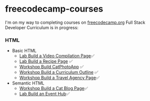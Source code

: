 # freecodecamp-courses
I'm on my way to completing courses on [freecodecamp.org](freecodecamp.org)
Full Stack Developer Curriculum is in progress:
### HTML
- Basic HTML
  - [Lab Build a Video Compilation Page](https://github.com/zsakhalin/freecodecamp-courses/tree/main/Full%20Stack%20Developer%20Curriculum/HTML/Basic%20HTML/Lab%20Build%20a%20Video%20Compilation%20Page)✅
  - [Lab Build a Recipe Page](https://github.com/zsakhalin/freecodecamp-courses/tree/main/Full%20Stack%20Developer%20Curriculum/HTML/Basic%20HTML/Lab%20Build%20a%20Recipe%20Page) ✅
  - [Workshop Build CatPhotoApp](https://github.com/zsakhalin/freecodecamp-courses/tree/main/Full%20Stack%20Developer%20Curriculum/HTML/Basic%20HTML/Workshop%20Build%20CatPhotoApp) ✅
  - [Workshop Build a Curriculum Outline](https://github.com/zsakhalin/freecodecamp-courses/tree/main/Full%20Stack%20Developer%20Curriculum/HTML/Basic%20HTML/Workshop%20Build%20Curriculum%20Outline) ✅
  - [Workshop Build a Travel Agency Page](https://github.com/zsakhalin/freecodecamp-courses/tree/main/Full%20Stack%20Developer%20Curriculum/HTML/Basic%20HTML/Workshop%20Build%20a%20Travel%20Agency%20Page)✅
- Semantic HTML
  - [Workshop Build a Cat Blog Page](https://github.com/zsakhalin/freecodecamp-courses/tree/main/Full%20Stack%20Developer%20Curriculum/HTML/Semantic%20HTML)✅
  - [Lab Build an Event Hub](https://github.com/zsakhalin/freecodecamp-courses/tree/main/Full%20Stack%20Developer%20Curriculum/HTML/Semantic%20HTML/Lab%20Build%20an%20Event%20Hub)✅

